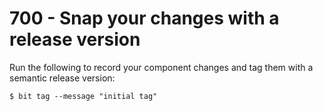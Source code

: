 # 700 - Snap your changes with a release version

Run the following to record your component changes and tag them with a semantic release version:

```
$ bit tag --message "initial tag"
```
